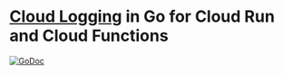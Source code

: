 # [Cloud Logging](https://cloud.google.com/logging/) in Go for Cloud Run and Cloud Functions

[![GoDoc](https://img.shields.io/badge/godev-reference-00acd7?logo=go)](https://pkg.go.dev/github.com/ncruces/go-gcp/glog)
